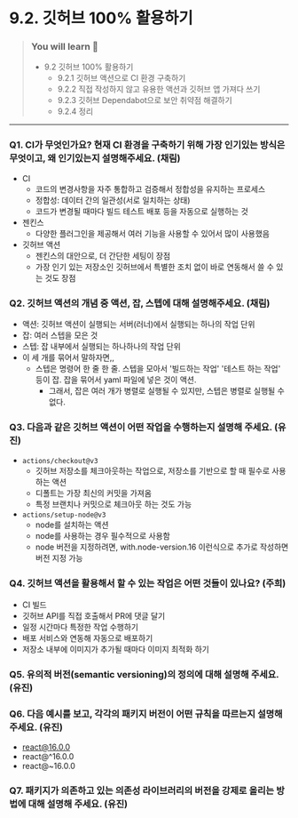 # 9.2. 깃허브 100% 활용하기

> ### You will learn 📝
>
>- 9.2 깃허브 100% 활용하기
>   - 9.2.1 깃허브 액션으로 CI 환경 구축하기
>   - 9.2.2 직접 작성하지 않고 유용한 액션과 깃허브 앱 가져다 쓰기
>   - 9.2.3 깃허브 Dependabot으로 보안 취약점 해결하기
>   - 9.2.4 정리

---

### Q1. CI가 무엇인가요? 현재 CI 환경을 구축하기 위해 가장 인기있는 방식은 무엇이고, 왜 인기있는지 설명해주세요. (채림)
- CI
  - 코드의 변경사항을 자주 통합하고 검증해서 정합성을 유지하는 프로세스
  - 정합성: 데이터 간의 일관성(서로 일치하는 상태)
  - 코드가 변경될 때마다 빌드 테스트 배포 등을 자동으로 실행하는 것
- 젠킨스
  - 다양한 플러그인을 제공해서 여러 기능을 사용할 수 있어서 많이 사용했음
- 깃허브 액션
  - 젠킨스의 대안으로, 더 간단한 세팅이 장점
  - 가장 인기 있는 저장소인 깃허브에서 특별한 조치 없이 바로 연동해서 쓸 수 있는 것도 장점

### Q2. 깃허브 액션의 개념 중 액션, 잡, 스텝에 대해 설명해주세요. (채림)
- 액션: 깃허브 액션이 실행되는 서버(러너)에서 실행되는 하나의 작업 단위
- 잡: 여러 스텝을 모은 것
- 스텝: 잡 내부에서 실행되는 하나하나의 작업 단위
- 이 세 개를 묶어서 말하자면,,
  - 스텝은 명령어 한 줄 한 줄. 스텝을 모아서 '빌드하는 작업' '테스트 하는 작업' 등이 잡. 잡을 묶어서 yaml 파일에 넣은 것이 액션.
    - 그래서, 잡은 여러 개가 병렬로 실행될 수 있지만, 스텝은 병렬로 실행될 수 없다.

### Q3. 다음과 같은 깃허브 액션이 어떤 작업을 수행하는지 설명해 주세요. (유진)
  - `actions/checkout@v3`
    - 깃허브 저장소를 체크아웃하는 작업으로, 저장소를 기반으로 할 때 필수로 사용하는 액션
    - 디폴트는 가장 최신의 커밋을 가져옴
    - 특정 브랜치나 커밋으로 체크아웃 하는 것도 가능
  - `actions/setup-node@v3`
    - node를 설치하는 액션
    - node를 사용하는 경우 필수적으로 사용함
    - node 버전을 지정하려면, with.node-version.16 이런식으로 추가로 작성하면 버전 지정 가능

### Q4. 깃허브 액션을 활용해서 할 수 있는 작업은 어떤 것들이 있나요? (주희)
- CI 빌드
- 깃허브 API를 직접 호출해서 PR에 댓글 달기
- 일정 시간마다 특정한 작업 수행하기
- 배포 서비스와 연동해 자동으로 배포하기
- 저장소 내부에 이미지가 추가될 때마다 이미지 최적화 하기

### Q5. 유의적 버전(semantic versioning)의 정의에 대해 설명해 주세요. (유진)

### Q6. 다음 예시를 보고, 각각의 패키지 버전이 어떤 규칙을 따르는지 설명해 주세요. (유진)
  - react@16.0.0
  - react@^16.0.0
  - react@~16.0.0

### Q7. 패키지가 의존하고 있는 의존성 라이브러리의 버전을 강제로 올리는 방법에 대해 설명해 주세요. (유진)
